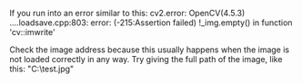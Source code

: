If you run into an error similar to this:
cv2.error: OpenCV(4.5.3) ....loadsave.cpp:803: error: (-215:Assertion failed) !_img.empty() in function 'cv::imwrite'


Check the image address because this usually happens when the image is not loaded correctly in any way. Try giving the full path of the image, like this: "C:\\test.jpg"